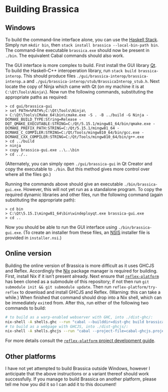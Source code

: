 # Building Brassica

## Windows

To build the command-line interface alone, you can use the [Haskell Stack](https://docs.haskellstack.org/en/stable/README/).
Simply run `mkdir bin`, then `stack install brassica --local-bin-path bin`.
The command-line executable `brassica.exe` should now be present in `./bin`.
The equivalent Cabal commands should also work.

The GUI interface is more complex to build.
First install the GUI library [Qt](https://www.qt.io/).
To build the Haskell–C++ interoperation library, run `stack build brassica-interop`.
This should produce files `./gui/brassica-interop/brassica-interop.a` and `./gui/brassica-interop/stub/BrassicaInterop_stub.h`.
Next locate the copy of Ninja which came with Qt (on my machine it is at `C:\Qt\Tools\Ninja\`).
Now run the following commands, substituting the appropriate paths as required:

```
> cd gui/brassica-gui
> set PATH=%PATH%;C:\Qt\Tools\Ninja\
> C:\Qt\Tools\CMake_64\bin\cmake.exe -S . -B ../build -G Ninja -DCMAKE_BUILD_TYPE:String=Release -DQT_QMAKE_EXECUTABLE:STRING=C:/Qt/5.15.1/mingw81_64/bin/qmake.exe -DCMAKE_PREFIX_PATH:STRING=C:/Qt/5.15.1/mingw81_64 -DCMAKE_C_COMPILER:STRING=C:/Qt/Tools/mingw810_64/bin/gcc.exe -DCMAKE_CXX_COMPILER:STRING=C:/Qt/Tools/mingw810_64/bin/g++.exe
> cd ../build
> ninja
> copy brassica-gui.exe ..\..\bin
> cd ../..
```

(Alternately, you can simply open `./gui/brassica-gui` in Qt Creator and copy the executable to `./bin`.
But this method gives more control over where all the files go.)

Running the commands above should give an executable `./bin/brassica-gui.exe`.
However, this will not yet run as a standalone program.
To copy the required dynamic libraries and other files, run the following command
  (again substituting the appropriate path):

```
> cd bin
> C:\Qt\5.15.1\mingw81_64\bin\windeployqt.exe brassica-gui.exe
> cd ..
```

Now you should be able to run the GUI interface using `./bin/brassica-gui.exe`.
(To create an installer from these files, an [NSIS](https://nsis.sourceforge.io/Main_Page) installer file is provided in `installer.nsi`.)

## Online version

Building the online version of Brassica is more difficult as it uses GHCJS and Reflex.
Accordingly the [Nix](https://nixos.org/) package manager is required for building.
First, install Nix if it isn’t present already.
Next ensure that [`reflex-platform`](https://github.com/reflex-frp/reflex-platform) has been cloned as a submodule of this repository;
  if not then run `git submodule init && git submodule update`.
Then run `reflex-platform/try-reflex` to download and install GHCJS and Reflex.
(Warning: this can take a while.)
When finished that command should drop into a Nix shell, which can be immediately `exit`ed from.
After this, run either of the following two commands to build:
```bash
# to build as a warp-enabled webserver with GHC, into ./dist-ghc/:
nix-shell -A shells.ghc --run "cabal --builddir=dist-ghc build brassica-web"
# to build as a webpage with GHCJS, into ./dist-ghcjs/:
nix-shell -A shells.ghcjs --run "cabal --project-file=cabal-ghcjs.project --builddir=dist-ghcjs build brassica-web"
```
For more details consult the [`reflex-platform` project development guide](https://github.com/reflex-frp/reflex-platform/blob/ac66356c8839d1dc16cc60887c2db5988a60e6c4/docs/project-development.rst).

## Other platforms

I have not yet attempted to build Brassica outside Windows,
  however I anticipate that the above instructions or a variant thereof should work successfully.
If you manage to build Brassica on another platform,
  please tell me how you did it so I can add it to this document!
